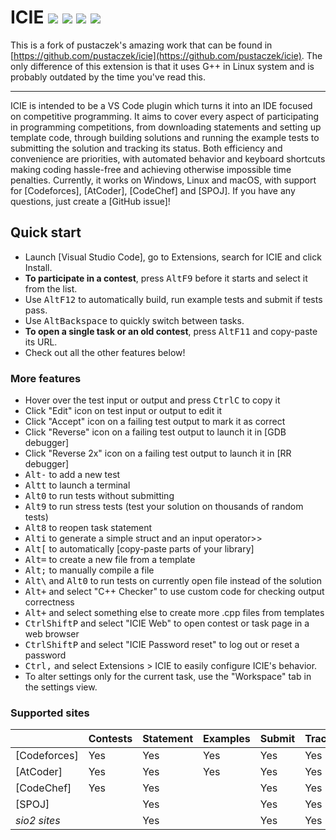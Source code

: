 # ICIE [![](https://img.shields.io/visual-studio-marketplace/i/mikaelmello.icie.svg?logo=visual-studio-code)](https://marketplace.visualstudio.com/items?itemName=mikaelmello.icie) [![](https://img.shields.io/visual-studio-marketplace/v/mikaelmello.icie.svg?color=green)](https://marketplace.visualstudio.com/items?itemName=mikaelmello.icie) [![](https://img.shields.io/github/languages/top/mikaelmello/icie?color=success&logo=rust)](https://www.rust-lang.org/) [![](https://img.shields.io/github/license/mikaelmello/icie.svg?logo=github&color=success)](https://github.com/mikaelmello/icie/blob/master/LICENSE)

This is a fork of pustaczek's amazing work that can be found in [https://github.com/pustaczek/icie](https://github.com/pustaczek/icie). The only difference of this extension is that it uses G++ in Linux system and is probably outdated by the time you've read this.

---

ICIE is intended to be a VS Code plugin which turns it into an IDE focused on competitive programming.
It aims to cover every aspect of participating in programming competitions, from downloading statements and setting up template code, through building solutions and running the example tests to submitting the solution and tracking its status.
Both efficiency and convenience are priorities, with automated behavior and keyboard shortcuts making coding hassle-free and achieving otherwise impossible time penalties.
Currently, it works on Windows, Linux and macOS, with support for [Codeforces], [AtCoder], [CodeChef] and [SPOJ].
If you have any questions, just create a [GitHub issue]!

## Quick start

- Launch [Visual Studio Code], go to Extensions, search for ICIE and click Install.
- **To participate in a contest**, press <kbd>Alt</kbd><kbd>F9</kbd> before it starts and select it from the list.
- Use <kbd>Alt</kbd><kbd>F12</kbd> to automatically build, run example tests and submit if tests pass.
- Use <kbd>Alt</kbd><kbd>Backspace</kbd> to quickly switch between tasks.
- **To open a single task or an old contest**, press <kbd>Alt</kbd><kbd>F11</kbd> and copy-paste its URL.
- Check out all the other features below!

### More features

- Hover over the test input or output and press <kbd>Ctrl</kbd><kbd>C</kbd> to copy it
- Click "Edit" icon on test input or output to edit it
- Click "Accept" icon on a failing test output to mark it as correct
- Click "Reverse" icon on a failing test output to launch it in [GDB debugger]
- Click "Reverse 2x" icon on a failing test output to launch it in [RR debugger]
- <kbd>Alt</kbd><kbd>-</kbd> to add a new test
- <kbd>Alt</kbd><kbd>t</kbd> to launch a terminal
- <kbd>Alt</kbd><kbd>0</kbd> to run tests without submitting
- <kbd>Alt</kbd><kbd>9</kbd> to run stress tests (test your solution on thousands of random tests)
- <kbd>Alt</kbd><kbd>8</kbd> to reopen task statement
- <kbd>Alt</kbd><kbd>i</kbd> to generate a simple struct and an input operator>>
- <kbd>Alt</kbd><kbd>[</kbd> to automatically [copy-paste parts of your library]
- <kbd>Alt</kbd><kbd>=</kbd> to create a new file from a template
- <kbd>Alt</kbd><kbd>;</kbd> to manually compile a file
- <kbd>Alt</kbd><kbd>\\</kbd> and <kbd>Alt</kbd><kbd>0</kbd> to run tests on currently open file instead of the solution
- <kbd>Alt</kbd><kbd>+</kbd> and select "C++ Checker" to use custom code for checking output correctness
- <kbd>Alt</kbd><kbd>+</kbd> and select something else to create more .cpp files from templates
- <kbd>Ctrl</kbd><kbd>Shift</kbd><kbd>P</kbd> and select "ICIE Web" to open contest or task page in a web browser
- <kbd>Ctrl</kbd><kbd>Shift</kbd><kbd>P</kbd> and select "ICIE Password reset" to log out or reset a password
- <kbd>Ctrl</kbd><kbd>,</kbd> and select Extensions > ICIE to easily configure ICIE's behavior.
- To alter settings only for the current task, use the "Workspace" tab in the settings view.

### Supported sites
|              | Contests | Statement | Examples | Submit | Track |
| ------------ | -------- | --------- | -------- | ------ | ----- |
| [Codeforces] | Yes      | Yes       | Yes      | Yes    | Yes   |
| [AtCoder]    | Yes      | Yes       | Yes      | Yes    | Yes   |
| [CodeChef]   | Yes      | Yes       |          | Yes    | Yes   |
| [SPOJ]       |          | Yes       |          | Yes    | Yes   |
| *sio2 sites* |          | Yes       |          | Yes    | Yes   |
